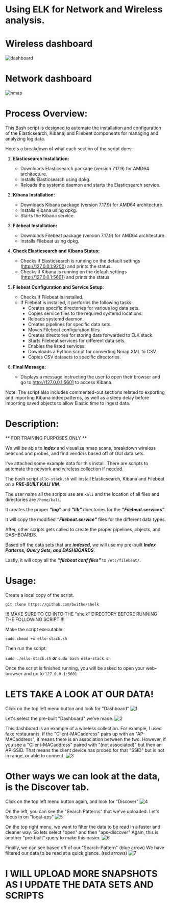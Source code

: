 # Using ELK for Network and Wireless analysis.

# Wireless dashboard #
![dashboard](https://github.com/BwithE/shELK/assets/144924113/d7805792-36ef-4e73-a5f6-c7bbc55c57f0)
# Network dashboard #
![nmap](https://github.com/BwithE/shelk/assets/144924113/dc5431c1-3f7a-40a7-ad54-3851200e3236)

# Process Overview:

This Bash script is designed to automate the installation and configuration of the Elasticsearch, Kibana, and Filebeat components for managing and analyzing log data.

Here's a breakdown of what each section of the script does:

1. **Elasticsearch Installation:**
   - Downloads Elasticsearch package (version 7.17.9) for AMD64 architecture.
   - Installs Elasticsearch using dpkg.
   - Reloads the systemd daemon and starts the Elasticsearch service.

2. **Kibana Installation:**
   - Downloads Kibana package (version 7.17.9) for AMD64 architecture.
   - Installs Kibana using dpkg.
   - Starts the Kibana service.

3. **Filebeat Installation:**
   - Downloads Filebeat package (version 7.17.9) for AMD64 architecture.
   - Installs Filebeat using dpkg.

4. **Check Elasticsearch and Kibana Status:**
   - Checks if Elasticsearch is running on the default settings (http://127.0.0.1:9200) and prints the status.
   - Checks if Kibana is running on the default settings (http://127.0.0.1:5601) and prints the status.

5. **Filebeat Configuration and Service Setup:**
   - Checks if Filebeat is installed.
   - If Filebeat is installed, it performs the following tasks:
      - Creates specific directories for various log data sets.
      - Copies service files to the required systemd locations.
      - Reloads systemd daemon.
      - Creates pipelines for specific data sets.
      - Moves Filebeat configuration files.
      - Creates directories for storing data forwarded to ELK stack.
      - Starts Filebeat services for different data sets.
      - Enables the listed services.
      - Downloads a Python script for converting Nmap XML to CSV.
      - Copies CSV datasets to specific directories.

6. **Final Message:**
   - Displays a message instructing the user to open their browser and go to http://127.0.0.1:5601 to access Kibana.

Note: The script also includes commented-out sections related to exporting and importing Kibana index patterns, as well as a sleep delay before importing saved objects to allow Elastic time to ingest data.

# Description:
** FOR TRAINING PURPOSES ONLY **

We will be able to **_index_** and visualize nmap scans, breakdown wireless beacons and probes, and find vendors based off of OUI data sets.

I've attached some example data for this install. There are scripts to automate the network and wireless collection if needed.

The bash script ```ello-stack.sh``` will install Elasticsearch, Kibana and Filebeat on a **_PRE-BUILT KALI VM_**. 

The user name all the scripts use are ```kali``` and the location of all files and directories are ```/home/kali```.

It creates the proper **_"log"_** and **_"lib"_** directories for the **_"Filebeat.services"_**.

It will copy the modified **_"Filebeat.service"_** files for the different data types.

After, other scripts gets called to create the proper pipelines, objects, and DASHBOARDS.

Based off the data sets that are **_indexed_**, we will use my pre-built **_Index Patterns, Query Sets, and DASHBOARDS_**.

Lastly, it will copy all the **_"filebeat conf files"_**  to ```/etc/filebeat/```.


# Usage: 
Create a local copy of the script.

```
git clone https://github.com/bwithe/shelk
```

!!! MAKE SURE TO CD INTO THE "shelk" DIRECTORY BEFORE RUNNING THE FOLLOWING SCRIPT !!!

Make the script executable:

```
sudo chmod +x ello-stack.sh
```

Then run the script:

```sudo ./ello-stack.sh``` **_or_** ```sudo bash ello-stack.sh```

Once the script is finished running, you will be asked to open your web-browser and go to ```127.0.0.1:5601```

# LETS TAKE A LOOK AT OUR DATA!

Click on the top left menu button and look for "Dashboard"
![1](https://github.com/BwithE/shelk/assets/144924113/7e28001e-a873-44de-99e8-18eeda41a625)

Let's select the pre-built "Dashboard" we've made.
![2](https://github.com/BwithE/shelk/assets/144924113/9a1badd3-6484-4d51-9d9a-63bcfaf1061d)

This dashboard is an example of a wireless collection. 
For example, I used fake restaurants. 
If the "Client-MACaddress" pairs up with an "AP-MACaddress", it means there is an association between the two.
However, if you see a "Client-MACaddress" paired with "(not associated)" but then an AP-SSID. That means the client device has probed for that "SSID" but is not in range, or able to connect.
![3](https://github.com/BwithE/shelk/assets/144924113/953eb3de-2a53-42f9-a589-2b3070343961)

# Other ways we can look at the data, is the Discover tab.
Click on the top left menu button again, and look for "Discover"
![4](https://github.com/BwithE/shelk/assets/144924113/e5bfe669-8e0a-4038-a002-05543b87ae47)

On the left, you can see the "Search Patterns" that we've uploaded. Let's focus in on "local-aps"
![5](https://github.com/BwithE/shelk/assets/144924113/9c2f0194-c40d-41c9-9fbb-019ed2954089)

On the top right menu, we want to filter the data to be read in a faster and cleaner way.
So lets select "open" and then "aps-discover"
Again, this is another "pre-built" query to make this easier.
![6](https://github.com/BwithE/shelk/assets/144924113/c2ce28e4-7d6f-4ff0-ab42-287b9a2ba3c8)

Finally, we can see based off of our "Search-Pattern" (blue arrow)
We have filtered our data to be read at a quick glance. (red arrows)
![7](https://github.com/BwithE/shelk/assets/144924113/8742f8d7-b257-4630-9394-9ffa740fe114)

# I WILL UPLOAD MORE SNAPSHOTS AS I UPDATE THE DATA SETS AND SCRIPTS #
